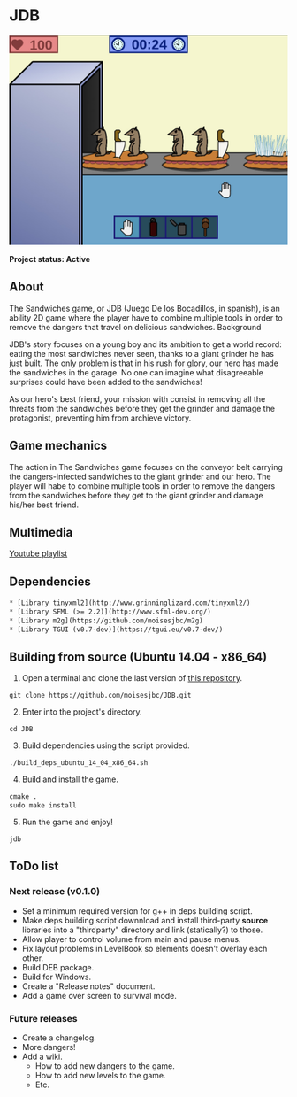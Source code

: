 # JDB

![JDB game](img/jdb.jpg "JDB game")

**Project status: Active**

## About

The Sandwiches game, or JDB (Juego De los Bocadillos, in spanish), is an ability 2D game where the player have to combine multiple tools in order to remove the dangers that travel on delicious sandwiches.
Background

JDB's story focuses on a young boy and its ambition to get a world record: eating the most sandwiches never seen, thanks to a giant grinder he has just built. The only problem is that in his rush for glory, our hero has made the sandwiches in the garage. No one can imagine what disagreeable surprises could have been added to the sandwiches!

As our hero's best friend, your mission with consist in removing all the threats from the sandwiches before they get the grinder and damage the protagonist, preventing him from archieve victory.

## Game mechanics

The action in The Sandwiches game focuses on the conveyor belt carrying the dangers-infected sandwiches to the giant grinder and our hero. The player will habe to combine multiple tools in order to remove the dangers from the sandwiches before they get to the giant grinder and damage his/her best friend.


## Multimedia

[Youtube playlist](http://www.youtube.com/playlist?list=PLfi4ueBWh9m7XmYMS8lGjgIC0mvYB2_H9)


## Dependencies

    * [Library tinyxml2](http://www.grinninglizard.com/tinyxml2/)
    * [Library SFML (>= 2.2)](http://www.sfml-dev.org/)
    * [Library m2g](https://github.com/moisesjbc/m2g)
    * [Library TGUI (v0.7-dev)](https://tgui.eu/v0.7-dev/)


## Building from source (Ubuntu 14.04 - x86_64)

1. Open a terminal and clone the last version of [this repository](https://github.com/moisesjbc/JDB).

```
git clone https://github.com/moisesjbc/JDB.git
```

2. Enter into the project's directory.

```
cd JDB
```

3. Build dependencies using the script provided.

```
./build_deps_ubuntu_14_04_x86_64.sh
```

4. Build and install the game.

```
cmake .
sudo make install
```

5. Run the game and enjoy!

```
jdb
```

## ToDo list 

### Next release (v0.1.0)

- Set a minimum required version for g++ in deps building script.
- Make deps building script downnload and install third-party **source** 
libraries into a "thirdparty" directory and link (statically?) to those.
- Allow player to control volume from main and pause menus.
- Fix layout problems in LevelBook so elements doesn't overlay each other.
- Build DEB package.
- Build for Windows.
- Create a "Release notes" document.
- Add a game over screen to survival mode.


### Future releases
- Create a changelog.
- More dangers!
- Add a wiki.
    - How to add new dangers to the game.
    - How to add new levels to the game.
    - Etc.
